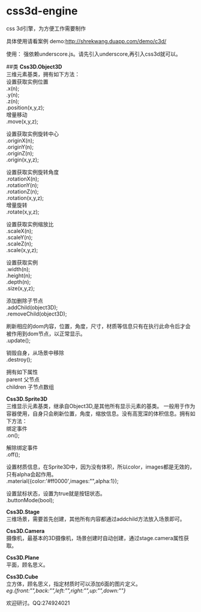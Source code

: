 css3d-engine
============

css 3d引擎，为方便工作需要制作

具体使用请看案例
demo:http://shrekwang.duapp.com/demo/c3d/

使用：
强依赖underscore.js。请先引入underscore,再引入css3d就可以。
<script src="../underscore.js"></script>
<script src="../css3d.js"></script>

##类
**Css3D.Object3D**  
三维元素基类，拥有如下方法：  
设置获取实例位置  
.x(n);  
.y(n);  
.z(n);  
.position(x,y,z);  
增量移动  
.move(x,y,z);  

设置获取实例旋转中心  
.originX(n);  
.originY(n);  
.originZ(n);  
.origin(x,y,z);  

设置获取实例旋转角度  
.rotationX(n);  
.rotationY(n);  
.rotationZ(n);  
.rotation(x,y,z);  
增量旋转  
.rotate(x,y,z);  

设置获取实例缩放比  
.scaleX(n);  
.scaleY(n);  
.scaleZ(n);  
.scale(x,y,z);  

设置获取实例  
.width(n);  
.height(n);  
.depth(n);  
.size(x,y,z);  

添加删除子节点  
.addChild(object3D);  
.removeChild(object3D);  

刷新相应的dom内容，位置，角度，尺寸，材质等信息只有在执行此命令后才会被作用到dom节点，以正常显示。  
.update();  

销毁自身，从场景中移除  
.destroy();  

拥有如下属性  
parent  父节点  
children  子节点数组  


**Css3D.Sprite3D**  
三维显示元素基类，继承自Object3D,是其他所有显示元素的基类。
一般用于作为容器使用，自身只会刷新位置，角度，缩放信息。没有高宽深的体积信息。拥有如下方法：  
绑定事件  
.on();  

解除绑定事件  
.off();  

设置材质信息，在Sprite3D中，因为没有体积，所以color，images都是无效的，只有alpha会起作用。  
.material({color:'#ff0000',images:"",alpha:1});  

设置鼠标状态，设置为true就是按钮状态。  
.buttonMode(bool);  


**Css3D.Stage**  
三维场景，需要首先创建，其他所有内容都通过addchild方法放入场景即可。  


**Css3D.Camera**  
摄像机，最基本的3D摄像机，场景创建时自动创建，通过stage.camera属性获取。  


**Css3D.Plane**  
平面，顾名思义。  


**Css3D.Cube**  
立方体，顾名思义，指定材质时可以添加6面的图片定义。  
*eg.{front:"",back:"",left:"",right:"",up:"",down:""}*  


欢迎研讨。QQ:274924021  

